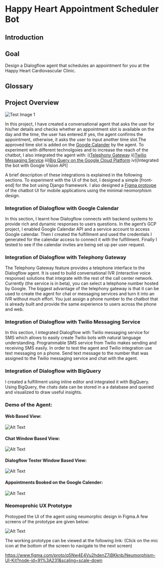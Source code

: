 # Happy Heart Appointment Scheduler Bot

## Introduction

## Goal
Design a Dialogflow agent that schedules an appointment for you at the Happy Heart Cardiovascular Clinic.

## Glossary

## Project Overview

![Test Image 1](logo.png)

In this project, I have created a conversational agent that asks the user for his/her details and checks whether an appointment slot is available on the day and the time, the user has entered.If yes, the agent confirms the appointment, otherwise, it asks the user to input another time slot.The approved time slot is added on the [Google Calander](#integration-of-dialogflow-with-google-calendar) by the agent.
To experiment with different technolgoies and to increase the reach of the chatbot, I also integrated the agent with:
i)[Telephony Gateway](#integration-of-dialogflow-with-telephony-gateway)
ii)[Twilio Messaging Service](#integration-of-dialogflow-with-twilio-messaging-service)
iii)[Big Query on the Google Cloud Platform](#integration-of-dialogflow-with-bigquery)
iv)[Integrated the bot with Google Vision API]

A brief description of these integrations is explained in the following sections. To experiment with the UI of the bot, I designed a simple [front-end] for the bot using Django framework. I also designed a [Figma protoype](#neomoprohic-ux-prototype) of the chatbot UI for mobile applications using the minimal neomorphism design. 

### Integration of Dialogflow with Google Calendar

In this section, I learnt how Dialogflow connects with backend systems to provide rich and dynamic responses to users questions. In the agent’s GCP project, I enabled Google Calendar API and a service account to access Google calendar. Then I created the fulfillment and used the credentials I generated for the calendar access to connect it with the fulfillment. Finally I tested to see if the calendar invites are being set up per user request.

### Integration of Dialogflow with Telephony Gateway

The Telephony Gateway feature provides a telephone interface to the Dialogflow agent.
It is used to build conversational IVR (interactive voice response) solutions that integrate with the rest of the call center network. Currently (the service is in beta), you can select a telephone number hosted by Google. The biggest advantage of the telephony gateway is that it can be used to create the agent for chat or messaging services and turn it into an IVR without much effort. You just assign a phone number to the chatbot that is already built and provide the same experience to users across the phone and web.

### Integration of Dialogflow with Twilio Messaging Service

In this section, I integrated Dialogflow with Twilio messaging service for SMS which allows to easily create Twilio bots with natural language understanding. Programmable SMS service from Twilio makes sending and receiving SMS easily. In order to test the agent and Twilio integration use text messaging on a phone. Send text message to the number that was assigned to the Twilio messaging service and chat with the agent.

### Integration of Dialogflow with BigQuery

I created a fulfillment using inline editor and integrated it with BigQuery. Using BigQuery,  the chats data can be stored in a a database and queried and visualized to draw useful insights.

### Demo of the Agent:

#### Web Based View:

![Alt Text](https://media.giphy.com/media/W64Hu7Z4kboJWDmv5y/giphy.gif)


#### Chat Window Based View:

![Alt Text](https://media.giphy.com/media/hT1XJXS5UNx2VLRKun/giphy.gif)

#### Dialogflow Tester Window Based View: 

![Alt Text](Img1.gif)

#### Appointments Booked on the Google Calender:  

![Alt Text](CalView.png)

### Neomoprohic UX Prototype

Protoyped the UI of the agent using neumorphic design in Figma.A few screens of the prototype are given below:

![Alt Text](UI.png)

The working prototype can be viewed at the following link: (Click on the mic icon at the bottom of the screen to navigate to the next screen)

https://www.figma.com/proto/q5Nw4E4Vu2hdenZ7jBKknb/Neumorphism-UI-Kit?node-id=91%3A231&scaling=scale-down


